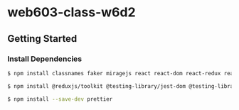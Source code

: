 # web603-class-w6d2

## Getting Started

### Install Dependencies
```bash
$ npm install classnames faker miragejs react react-dom react-redux react-scripts redux seedrandom

$ npm install @reduxjs/toolkit @testing-library/jest-dom @testing-library/react @testing-library/user-event

$ npm install --save-dev prettier
```
